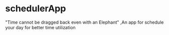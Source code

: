# schedulerApp
"Time cannot be dragged back even with an Elephant"  ,An app for schedule your day for better time utilization
